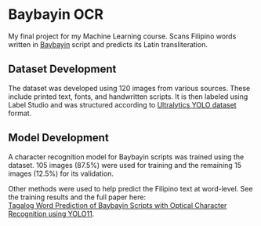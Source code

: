 # **Baybayin OCR**

My final project for my Machine Learning course. Scans Filipino words written in [Baybayin](https://en.wikipedia.org/wiki/Baybayin) script and predicts its Latin transliteration.

## Dataset Development
The dataset was developed using 120 images from various sources. These include printed text, fonts, and handwritten scripts. 
It is then labeled using Label Studio and was structured according to [Ultralytics YOLO dataset](https://docs.ultralytics.com/datasets/detect/) format.

## Model Development
A character recognition model for Baybayin scripts was trained using the dataset. 105 images (87.5%) were used for training and the remaining 15 images (12.5%) for its validation.

Other methods were used to help predict the Filipino text at word-level. 
See the training results and the full paper here:   
[Tagalog Word Prediction of Baybayin Scripts with Optical Character Recognition using YOLO11](https://drive.google.com/file/d/1z3gomVBH_nBzAmOSufL_x4MN2uQHsGmm/view?usp=sharing).
